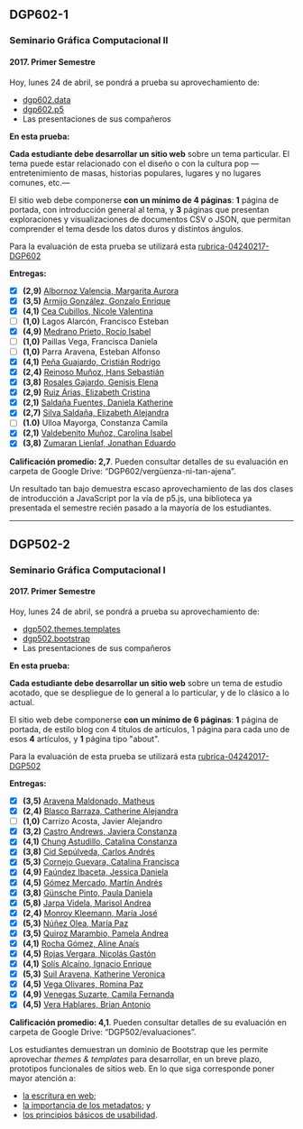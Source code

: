 ## DGP602-1 
### Seminario Gráfica Computacional II
#### 2017. Primer Semestre

Hoy, lunes 24 de abril, se pondrá a prueba su aprovechamiento de: 

- [dgp602.data](https://github.com/profesorfaco/dgp602.data)
- [dgp602.p5](https://github.com/profesorfaco/dgp602.p5)
- Las presentaciones de sus compañeros

**En esta prueba:** 

**Cada estudiante debe desarrollar un sitio web** sobre un tema particular. El tema puede estar relacionado con el diseño o con la cultura pop —entretenimiento de masas, historias populares, lugares y no lugares comunes, etc.—

El sitio web debe componerse **con un mínimo de 4 páginas**: **1** página de portada, con introducción general al tema, y **3** páginas que presentan exploraciones y visualizaciones de documentos CSV o JSON, que permitan comprender el tema desde los datos duros y distintos ángulos.

Para la evaluación de esta prueba se utilizará esta [rubrica-04240217-DGP602](https://docs.google.com/spreadsheets/d/1Wk1HArKS_56C5b8hxthecm5qcIP22j-QJA-xa_itigY/pubhtml?gid=0&single=true)

**Entregas:**

- [x] **(2,9)** [Albornoz Valencia, Margarita Aurora](https://m-albornoz.github.io/avengers_page/)
- [x] **(3,5)** [Armijo González, Gonzalo Enrique](https://geag77.github.io/p5-24-abril/)
- [x] **(4,1)** [Cea Cubillos, Nicole Valentina](https://nicolevalentina.github.io/prueba_abr24/)
- [ ] **(1,0)** Lagos Alarcón, Francisco Esteban
- [x] **(4,9)** [Medrano Prieto, Rocío Isabel](https://rociormp.github.io/prueba-2/)
- [ ] **(1,0)** Paillas Vega, Francisca Daniela
- [ ] **(1,0)** Parra Aravena, Esteban Alfonso
- [x] **(4,1)** [Peña Guajardo, Cristián Rodrigo](https://cristianpenag.github.io/prueba_24abril/)
- [x] **(2,4)** [Reinoso Muñoz, Hans Sebastián](https://reinoreinoso.github.io/bibliotecasusa/)
- [x] **(3,8)** [Rosales Gajardo, Genisis Elena](https://geniriot.github.io/prueba24abril/)
- [x] **(2,9)** [Ruiz Árias, Elizabeth Cristina](https://elizabeth-ruiz.github.io/Prueba_24_04/)
- [x] **(2,1)** [Saldaña Fuentes, Daniela Katherine](https://danisf15.github.io/prueba.saldana/)
- [x] **(2,7)** [Silva Saldaña, Elizabeth Alejandra](https://taurina.github.io/24abril/)
- [ ] **(1.0)** Ulloa Mayorga, Constanza Camila
- [x] **(2,1)** [Valdebenito Muñoz, Carolina Isabel](https://carovaldebenito.github.io/Meteoritos/)
- [x] **(3,8)** [Zumaran Lienlaf, Jonathan Eduardo](https://jzumaranl.github.io/pruebazumaran/)

**Calificación promedio: 2,7**. Pueden consultar detalles de su evaluación en carpeta de Google Drive: “DGP602/vergüenza-ni-tan-ajena”.

Un resultado tan bajo demuestra escaso aprovechamiento de las dos clases de introducción a JavaScript por la vía de p5.js, una biblioteca ya presentada el semestre recién pasado a la mayoría de los estudiantes. 

___

## DGP502-2 
### Seminario Gráfica Computacional I
#### 2017. Primer Semestre

Hoy, lunes 24 de abril, se pondrá a prueba su aprovechamiento de:

- [dgp502.themes.templates](https://github.com/profesorfaco/dgp502.themes.templates)
- [dgp502.bootstrap](https://github.com/profesorfaco/dgp502.bootstrap)
- Las presentaciones de sus compañeros

**En esta prueba:** 

**Cada estudiante debe desarrollar un sitio web** sobre un tema de estudio acotado, que se despliegue de lo general a lo particular, y de lo clásico a lo actual.

El sitio web debe componerse **con un mínimo de 6 páginas**: **1** página de portada, de estilo blog con 4 títulos de artículos, 1 página para cada uno de esos **4** artículos, y **1** página tipo "about".

Para la evaluación de esta prueba se utilizará esta [rubrica-04242017-DGP502](https://docs.google.com/spreadsheets/d/1HAHBorceGiGEAmZt7BrFAOtu4ThimeGPASlzV6kn-O0/pubhtml?gid=0&single=true)

**Entregas:**

- [x] **(3,5)** [Aravena Maldonado, Matheus](https://matheusaravena.github.io/IC2404/)
- [x] **(2,4)** [Blasco Barraza, Catherine Alejandra](https://cablasco.github.io/Prueba24abril/)
- [ ] **(1,0)** Carrizo Acosta, Javier Alejandro
- [x] **(3,2)** [Castro Andrews, Javiera Constanza](https://javieracastroa.github.io/prueba_Abril/)
- [x] **(4,1)** [Chung Astudillo, Catalina Constanza](https://chungkat.github.io/prueba_24_abril/)
- [x] **(3,8)** [Cid Sepúlveda, Carlos Andrés](https://carlos-cid.github.io/prueba-24-04/)
- [x] **(5,3)** [Cornejo Guevara, Catalina Francisca](https://catalinaconejoguevara.github.io/prueba_24abril/)
- [x] **(4,9)** [Faúndez Ibaceta, Jessica Daniela](https://jessydfaundez.github.io/Prueba-24-04/)
- [x] **(4,5)** [Gómez Mercado, Martín Andrés](https://martingomezm.github.io/Prueba/)
- [x] **(3,8)** [Günsche Pinto, Paula Daniela](https://paulagunsche.github.io/prueba-seminario/)
- [x] **(5,8)** [Jarpa Videla, Marisol Andrea](https://maripon.github.io/24042017mj/)
- [x] **(2,4)** [Monroy Kleemann, María José](https://cotemonroy.github.io/prueba/)
- [x] **(5,3)** [Núñez Olea, María Paz](https://mpaznunez.github.io/24abril2017/)
- [x] **(3,5)** [Quiroz Marambio, Pamela Andrea](https://quizozi.github.io/Prueba-24-04/)
- [x] **(4,1)** [Rocha Gómez, Aline Anaís](https://alinneanais.github.io/Prueba-24-abril/.)
- [x] **(4,5)** [Rojas Vergara, Nicolás Gastón](https://nicoconfused.github.io/computacion-prueba-24-abril/)
- [x] **(4,1)** [Solís Alcaíno, Ignacio Enrique](https://ignaciosolis.github.io/prueba-24abril/)
- [x] **(5,3)** [Suil Aravena, Katherine Veronica](https://kathsuil.github.io/prueba_services)
- [x] **(4,5)** [Vega Olivares, Romina Paz](https://rominavegaolivares.github.io/prueba-24-04/)
- [x] **(4,9)** [Venegas Suzarte, Camila Fernanda](https://camilavenegass.github.io/prueba-abril/)
- [x] **(4,5)** [Vera Hablares, Brian Antonio](https://bverahablares.github.io/prueba-24-04/)

**Calificación promedio: 4,1**. Pueden consultar detalles de su evaluación en carpeta de Google Drive: “DGP502/evaluaciones”.

Los estudiantes demuestran un dominio de Bootstrap que les permite aprovechar *themes & templates* para desarrollar, en un breve plazo, prototipos funcionales de sitios web. En lo que siga corresponde poner mayor atención a:

- [la escritura en web](http://www.galinus.com/es/articulos/guia_escribir_para_web.html);
- [la importancia de los metadatos](https://megatags.co/); y
- [los principios básicos de usabilidad](http://www.uxabilidad.com/usabilidad/10-heuristicas-o-principios-basicos-de-usabilidad.html).
